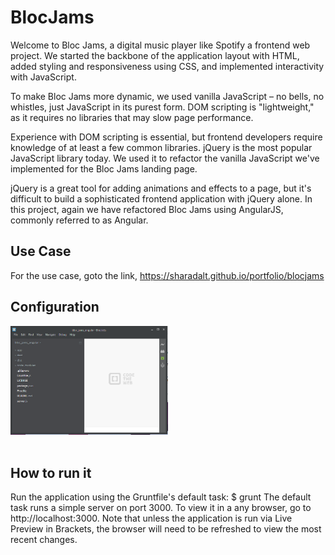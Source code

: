 <h1>BlocJams</h1>

Welcome to Bloc Jams, a digital music player like Spotify a frontend web project. We started the backbone of the application layout with HTML, added styling and responsiveness using CSS, and implemented interactivity with JavaScript.

To make Bloc Jams more dynamic, we used vanilla JavaScript – no bells, no whistles, just JavaScript in its purest form. DOM scripting is "lightweight," as it requires no libraries that may slow page performance.

Experience with DOM scripting is essential, but frontend developers require knowledge of at least a few common libraries. jQuery is the most popular JavaScript library today. We used it to refactor the vanilla JavaScript we've implemented for the Bloc Jams landing page.

jQuery is a great tool for adding animations and effects to a page, but it's difficult to build a sophisticated frontend application with jQuery alone. In this project, again we have  refactored Bloc Jams using AngularJS, commonly referred to as Angular.

<h2>Use Case </h2>

For the use case, goto the link,  https://sharadalt.github.io/portfolio/blocjams
 
<h2>Configuration</h2>

<div class="boxed" style="width:50%;text-align: center;">
    <img src="app/assets/images/blocjams_config_screen.PNG"/>
</div>
<br />

<h2>How to run it </h2>

Run the application using the Gruntfile's default task:
$ grunt
The default task runs a simple server on port 3000. To view it in a any browser, go to http://localhost:3000.
Note that unless the application is run via Live Preview in Brackets, the browser will need to be refreshed to view the 
most recent changes.
